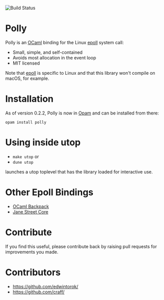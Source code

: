 
![Build Status](https://github.com/lindig/polly/actions/workflows/workflow.yml/badge.svg)

# Polly

Polly is an [OCaml] binding for the Linux [epoll] system call:

* Small, simple, and self-contained
* Avoids most allocation in the event loop
* MIT licensed

Note that [epoll] is specific to Linux and that this library won't
compile on macOS, for example.

# Installation

As of version 0.2.2, Polly is now in [Opam] and can be installed from
there:

```
opam install polly
```

# Using inside utop

* `make utop` or
* `dune utop`

launches a utop toplevel that has the library loaded for interactive
use.


# Other Epoll Bindings

* [OCaml Backpack](https://github.com/jimenezrick/ocaml-backpack/)
* [Jane Street Core](https://github.com/janestreet/core)

# Contribute

If you find this useful, please contribute back by raising pull
requests for improvements you made.

[OCaml]:  https://www.ocaml.org/
[epoll]:  http://man7.org/linux/man-pages/man2/epoll_wait.2.html
[Opam]:   http://opam.ocaml.org/

# Contributors

* https://github.com/edwintorok/
* https://github.com/craff/


